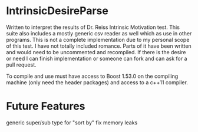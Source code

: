 IntrinsicDesireParse
====================

Written to interpret the results of Dr. Reiss Intrinsic Motivation test. This suite also includes a mostly generic csv reader as well which as use in other programs.  This is not a complete implementation due to my personal scope of this test.  I have not totally included romance. Parts of it have been written and would need to be uncommented and recompiled.  If there is the desire or need I can finish implementation or someone can fork and can ask for a pull request.

To compile and use must have access to Boost 1.53.0 on the compiling machine (only need the header packages) and access to a c++11 compiler.

Future Features
====================

generic super/sub type for "sort by"
fix memory leaks
